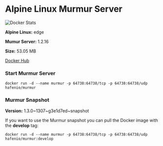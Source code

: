 # Alpine Linux Murmur Server

![Docker Stats](http://dockeri.co/image/hafenio/murmur)

**Alpine Linux:** edge

**Mumur Server:** 1.2.16

**Size:** 53.05 MB

[Docker Hub](https://hub.docker.com/r/hafenio/murmur/)

### Start Murmur Server
```
docker run -d --name murmur -p 64738:64738/tcp -p 64738:64738/udp hafenio/murmur
```

### Murmur Snapshot

**Version:** 1.3.0~1307~g3e1d7ed~snapshot

If you want to use the Murmur snapshot you can pull the Docker image with the **develop** tag:

```
docker run -d --name murmur -p 64738:64738/tcp -p 64738:64738/udp hafenio/murmur:develop
```
